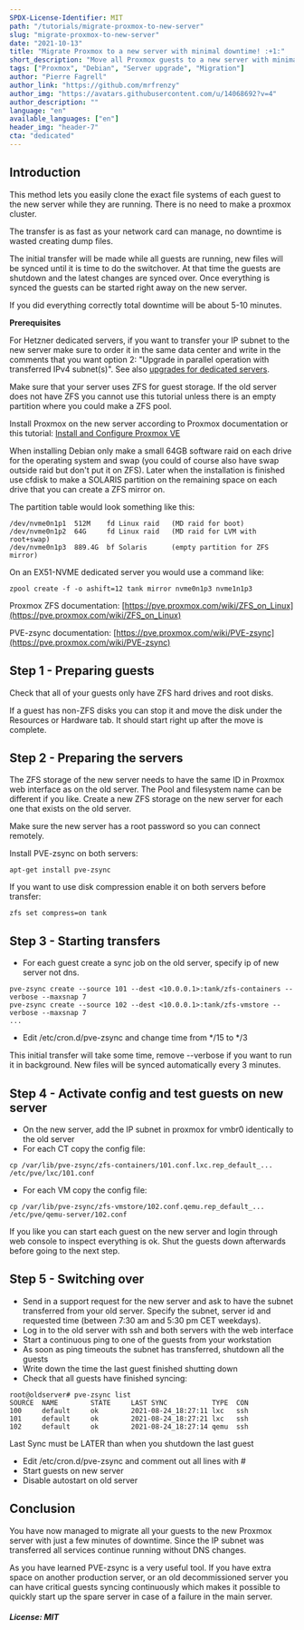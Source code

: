 ```yaml
---
SPDX-License-Identifier: MIT
path: "/tutorials/migrate-proxmox-to-new-server"
slug: "migrate-proxmox-to-new-server"
date: "2021-10-13"
title: "Migrate Proxmox to a new server with minimal downtime! :+1:"
short_description: "Move all Proxmox guests to a new server with minimal downtime and transfer IP subnet"
tags: ["Proxmox", "Debian", "Server upgrade", "Migration"]
author: "Pierre Fagrell"
author_link: "https://github.com/mrfrenzy"
author_img: "https://avatars.githubusercontent.com/u/14068692?v=4"
author_description: ""
language: "en"
available_languages: ["en"]
header_img: "header-7"
cta: "dedicated"
---
```


## Introduction

This method lets you easily clone the exact file systems of each guest to the new server while they are running. There is no need to make a proxmox cluster.

The transfer is as fast as your network card can manage, no downtime is wasted creating dump files.

The initial transfer will be made while all guests are running, new files will be synced until it is time to do the switchover.
At that time the guests are shutdown and the latest changes are synced over.
Once everything is synced the guests can be started right away on the new server.

If you did everything correctly total downtime will be about 5-10 minutes.

**Prerequisites**

For Hetzner dedicated servers, if you want to transfer your IP subnet to the new server make sure to order it in the same data center and write in the comments that you want option 2: "Upgrade in parallel operation with transferred IPv4 subnet(s)". See also [upgrades for dedicated servers](https://docs.hetzner.com/robot/dedicated-server/general-information/root-server-upgrade).

Make sure that your server uses ZFS for guest storage. If the old server does not have ZFS you cannot use this tutorial unless there is an empty partition where you could make a ZFS pool.

Install Proxmox on the new server according to Proxmox documentation or this tutorial:
[Install and Configure Proxmox VE](https://community.hetzner.com/tutorials/install-and-configure-proxmox_ve)

When installing Debian only make a small 64GB software raid on each drive for the operating system and swap (you could of course also have swap outside raid but don't put it on ZFS).
Later when the installation is finished use cfdisk to make a SOLARIS partition on the remaining space on each drive that you can create a ZFS mirror on.

The partition table would look something like this:

```
/dev/nvme0n1p1	512M    fd Linux raid	(MD raid for boot)
/dev/nvme0n1p2	64G     fd Linux raid	(MD raid for LVM with root+swap)
/dev/nvme0n1p3	889.4G  bf Solaris		(empty partition for ZFS mirror)
```

On an EX51-NVME dedicated server you would use a command like:

```
zpool create -f -o ashift=12 tank mirror nvme0n1p3 nvme1n1p3
```

Proxmox ZFS documentation: [https://pve.proxmox.com/wiki/ZFS_on_Linux](https://pve.proxmox.com/wiki/ZFS_on_Linux)

PVE-zsync documentation: [https://pve.proxmox.com/wiki/PVE-zsync](https://pve.proxmox.com/wiki/PVE-zsync)

## Step 1 - Preparing guests

Check that all of your guests only have ZFS hard drives and root disks.

If a guest has non-ZFS disks you can stop it and move the disk under the Resources or Hardware tab. It should start right up after the move is complete.

## Step 2 - Preparing the servers

The ZFS storage of the new server needs to have the same ID in Proxmox web interface as on the old server. The Pool and filesystem name can be different if you like. Create a new ZFS storage on the new server for each one that exists on the old server.

Make sure the new server has a root password so you can connect remotely.

Install PVE-zsync on both servers:

`apt-get install pve-zsync`

If you want to use disk compression enable it on both servers before transfer:

`zfs set compress=on tank`

## Step 3 - Starting transfers

* For each guest create a sync job on the old server, specify ip of new server not dns.

```
pve-zsync create --source 101 --dest <10.0.0.1>:tank/zfs-containers --verbose --maxsnap 7
pve-zsync create --source 102 --dest <10.0.0.1>:tank/zfs-vmstore --verbose --maxsnap 7
...
```

* Edit /etc/cron.d/pve-zsync and change time from */15 to */3

This initial transfer will take some time, remove --verbose if you want to run it in background.
New files will be synced automatically every 3 minutes.

## Step 4 - Activate config and test guests on new server

* On the new server, add the IP subnet in proxmox for vmbr0 identically to the old server
* For each CT copy the config file:

```
cp /var/lib/pve-zsync/zfs-containers/101.conf.lxc.rep_default_... /etc/pve/lxc/101.conf 
```

* For each VM copy the config file:

```shell
cp /var/lib/pve-zsync/zfs-vmstore/102.conf.qemu.rep_default_... /etc/pve/qemu-server/102.conf
```

If you like you can start each guest on the new server and login through web console to inspect everything is ok.
Shut the guests down afterwards before going to the next step.

## Step 5 - Switching over

* Send in a support request for the new server and ask to have the subnet transferred from your old server. Specify the subnet, server id and requested time (between 7:30 am and 5:30 pm CET weekdays).
* Log in to the old server with ssh and both servers with the web interface
* Start a continuous ping to one of the guests from your workstation
* As soon as ping timeouts the subnet has transferred, shutdown all the guests
* Write down the time the last guest finished shutting down
* Check that all guests have finished syncing:

```
root@oldserver# pve-zsync list
SOURCE	NAME		STATE     LAST SYNC           TYPE  CON
100		default		ok        2021-08-24_18:27:11 lxc   ssh
101		default		ok        2021-08-24_18:27:21 lxc   ssh
102		default		ok        2021-08-24_18:27:14 qemu  ssh
```

Last Sync must be LATER than when you shutdown the last guest

* Edit /etc/cron.d/pve-zsync and comment out all lines with #
* Start guests on new server
* Disable autostart on old server

## Conclusion

You have now managed to migrate all your guests to the new Proxmox server with just a few minutes of downtime. Since the IP subnet was transferred all services continue running without DNS changes.

As you have learned PVE-zsync is a very useful tool. If you have extra space on another production server, or an old decommissioned server you can have critical guests syncing continuously which makes it possible to quickly start up the spare server in case of a failure in the main server.

##### License: MIT

<!--

Contributor's Certificate of Origin

By making a contribution to this project, I certify that:

(a) The contribution was created in whole or in part by me and I have
    the right to submit it under the license indicated in the file; or

(b) The contribution is based upon previous work that, to the best of my
    knowledge, is covered under an appropriate license and I have the
    right under that license to submit that work with modifications,
    whether created in whole or in part by me, under the same license
    (unless I am permitted to submit under a different license), as
    indicated in the file; or

(c) The contribution was provided directly to me by some other person
    who certified (a), (b) or (c) and I have not modified it.

(d) I understand and agree that this project and the contribution are
    public and that a record of the contribution (including all personal
    information I submit with it, including my sign-off) is maintained
    indefinitely and may be redistributed consistent with this project
    or the license(s) involved.

Signed-off-by: Pierre Fagrell <git@fagrell.net>

-->
